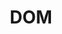---
layout: api-list
title: DOM
permalink: /api/dom/
categories:
    - Docs
    - API
api_title: DOM
api_category: DOM-API
---